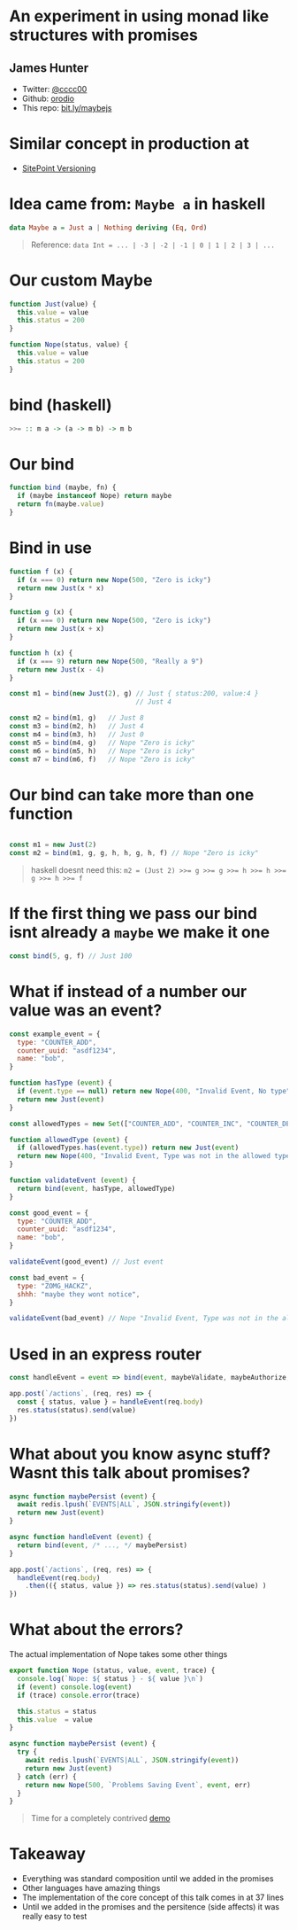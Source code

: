 # An experiment in using monad like structures with promises

## James Hunter
 - Twitter: [@cccc00](http://twitter.com/cccc00)
 - Github: [orodio](http://github.com/orodio)
 - This repo: [bit.ly/maybejs](http://bit.ly/maybejs)







# Similar concept in production at
- [SitePoint Versioning](http://sitepoint.com/versioning)






# Idea came from: `Maybe a` in haskell

```haskell
data Maybe a = Just a | Nothing deriving (Eq, Ord)
```

> Reference: `data Int = ... | -3 | -2 | -1 | 0 | 1 | 2 | 3 | ...`







# Our custom Maybe

```javascript
function Just(value) {
  this.value = value
  this.status = 200
}

function Nope(status, value) {
  this.value = value
  this.status = 200
}
```





# bind (haskell)
```haskell
>>= :: m a -> (a -> m b) -> m b
```




# Our bind
```javascript
function bind (maybe, fn) {
  if (maybe instanceof Nope) return maybe
  return fn(maybe.value)
}
```




# Bind in use
```javascript
function f (x) {
  if (x === 0) return new Nope(500, "Zero is icky")
  return new Just(x * x)
}

function g (x) {
  if (x === 0) return new Nope(500, "Zero is icky")
  return new Just(x + x)
}

function h (x) {
  if (x === 9) return new Nope(500, "Really a 9")
  return new Just(x - 4)
}

const m1 = bind(new Just(2), g) // Just { status:200, value:4 }
                                // Just 4

const m2 = bind(m1, g)   // Just 8
const m3 = bind(m2, h)   // Just 4
const m4 = bind(m3, h)   // Just 0
const m5 = bind(m4, g)   // Nope "Zero is icky"
const m6 = bind(m5, h)   // Nope "Zero is icky"
const m7 = bind(m6, f)   // Nope "Zero is icky"
```





# Our bind can take more than one function
```javascript

const m1 = new Just(2)
const m2 = bind(m1, g, g, h, h, g, h, f) // Nope "Zero is icky"
```

> haskell doesnt need this: `m2 = (Just 2) >>= g >>= g >>= h >>= h >>= g >>= h >>= f`




# If the first thing we pass our bind isnt already a `maybe` we make it one
```javascript
const bind(5, g, f) // Just 100
```





# What if instead of a number our value was an event?
```javascript
const example_event = {
  type: "COUNTER_ADD",
  counter_uuid: "asdf1234",
  name: "bob",
}

function hasType (event) {
  if (event.type == null) return new Nope(400, "Invalid Event, No type")
  return new Just(event)
}

const allowedTypes = new Set(["COUNTER_ADD", "COUNTER_INC", "COUNTER_DEC"])

function allowedType (event) {
  if (allowedTypes.has(event.type)) return new Just(event)
  return new Nope(400, "Invalid Event, Type was not in the allowed type whitelist")
}

function validateEvent (event) {
  return bind(event, hasType, allowedType)
}

const good_event = {
  type: "COUNTER_ADD",
  counter_uuid: "asdf1234",
  name: "bob",
}

validateEvent(good_event) // Just event

const bad_event = {
  type: "ZOMG_HACKZ",
  shhh: "maybe they wont notice",
}

validateEvent(bad_event) // Nope "Invalid Event, Type was not in the allowed type whitelist"
```





# Used in an express router
```javascript
const handleEvent = event => bind(event, maybeValidate, maybeAuthorize, maybePersist, maybeSuccess)

app.post(`/actions`, (req, res) => {
  const { status, value } = handleEvent(req.body)
  res.status(status).send(value)
})
```





# What about you know async stuff? Wasnt this talk about promises?
```javascript
async function maybePersist (event) {
  await redis.lpush(`EVENTS|ALL`, JSON.stringify(event))
  return new Just(event)
}

async function handleEvent (event) {
  return bind(event, /* ..., */ maybePersist)
}

app.post(`/actions`, (req, res) => {
  handleEvent(req.body)
    .then(({ status, value }) => res.status(status).send(value) )
})
```




# What about the errors?

The actual implementation of Nope takes some other things

```javascript
export function Nope (status, value, event, trace) {
  console.log(`Nope: ${ status } - ${ value }\n`)
  if (event) console.log(event)
  if (trace) console.error(trace)

  this.status = status
  this.value  = value
}

async function maybePersist (event) {
  try {
    await redis.lpush(`EVENTS|ALL`, JSON.stringify(event))
    return new Just(event)
  } catch (err) {
    return new Nope(500, `Problems Saving Event`, event, err)
  }
}
```


> Time for a completely contrived [demo](http://localhost:3000/)


# Takeaway
- Everything was standard composition until we added in the promises
- Other languages have amazing things
- The implementation of the core concept of this talk comes in at 37 lines
- Until we added in the promises and the persitence (side affects) it was really easy to test



